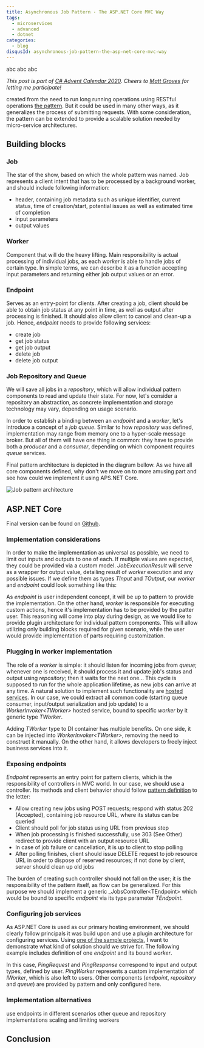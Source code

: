 ```yaml
---
title: Asynchronous Job Pattern - The ASP.NET Core MVC Way
tags:
  - microservices
  - advanced
  - dotnet
categories:
  - blog
disqusId: asynchronous-job-pattern-the-asp-net-core-mvc-way
---
```


abc abc abc

<!-- more -->

_This post is part of [C# Advent Calendar 2020](https://www.csadvent.christmas/). Cheers to [Matt Groves](https://twitter.com/mgroves) for letting me participate!_

created from the need to run long running operations using RESTful operations [the pattern](http://restalk-patterns.org/long-running-operation-polling.html). But it could be used in many other ways, as it generalizes the process of submitting requests. With some consideration, the pattern can be extended to provide a scalable solution needed by micro-service architectures.  

## Building blocks

### Job

The star of the show, based on which the whole pattern was named. Job represents a client intent that has to be processed by a background worker, and should include following information:

* header, containing job metadata such as unique identifier, current status, time of creation/start, potential issues as well as estimated time of completion
* input parameters
* output values

### Worker

Component that will do the heavy lifting. Main responsibility is actual processing of individual jobs, as each _worker_ is able to handle jobs of certain type. In simple terms, we can describe it as a function accepting input parameters and returning either job output values or an error.

### Endpoint

Serves as an entry-point for clients. After creating a job, client should be able to obtain job status at any point in time, as well as output after processing is finished. It should also allow client to cancel and clean-up a job. Hence, _endpoint_ needs to provide following services:

* create job
* get job status
* get job output
* delete job
* delete job output

### Job Repository and Queue

We will save all jobs in a _repository_, which will allow individual pattern components to read and update their state. For now, let's consider a repository an abstraction, as concrete implementation and storage technology may vary, depending on usage scenario.

In order to establish a binding between an _endpoint_ and a _worker_, let's introduce a concept of a _job queue_. Similar to how _repository_ was defined, implementation may range from memory one to a hyper-scale message broker. But all of them will have one thing in common: they have to provide both a _producer_ and a _consumer_, depending on which component requires _queue_ services.

Final pattern architecture is depicted in the diagram bellow. As we have all core components defined, why don't we move on to more amusing part and see how could we implement it using APS.NET Core.

![Job pattern architecture](architecture.png)

## ASP.NET Core

Final version can be found on [Github](https://github.com/uveta/extensions-jobs).

### Implementation considerations

In order to make the implementation as universal as possible, we need to limit out inputs and outputs to one of each. If multiple values are expected, they could be provided via a custom model. _JobExecutionResult_ will serve as a wrapper for output value, detailing result of _worker_ execution and any possible issues. If we define them as types _TInput_ and _TOutput_, our _worker_ and _endpoint_ could look something like this:

<script src="https://gist.github.com/uveta/85943b7354871239058c4b45ffca8ee9.js"></script>
<script src="https://gist.github.com/uveta/9ebe4d6514c8bf6d22dca908eeeb0c04.js"></script>

As _endpoint_ is user independent concept, it will be up to pattern to provide the implementation. On the other hand, _worker_ is responsible for executing custom actions, hence it's implementation has to be provided by the patter user. This reasoning will come into play during design, as we would like to provide plugin architecture for individual pattern components. This will allow utilizing only building blocks required for given scenario, while the user would provide implementation of parts requiring customization.

### Plugging in worker implementation

The role of a _worker_ is simple: it should listen for incoming jobs from _queue_; whenever one is received, it should process it and update job's status and output using _repository_; then it waits for the next one... This cycle is supposed to run for the whole application lifetime, as new jobs can arrive at any time. A natural solution to implement such functionality are [hosted services](https://docs.microsoft.com/en-us/aspnet/core/fundamentals/host/hosted-services). In our case, we could extract all common code (starting queue consumer, input/output serialization and job update) to a _WorkerInvoker&lt;TWorker&gt;_ hosted service, bound to specific _worker_ by it generic type _TWorker_.

Adding _TWorker_ type to DI container has multiple benefits. On one side, it can be injected into _WorkerInvoker&lt;TWorker&gt;_, removing the need to construct it manually. On the other hand, it allows developers to freely inject business services into it.

### Exposing endpoints

_Endpoint_ represents an entry point for pattern clients, which is the responsibility of controllers in MVC world. In our case, we should use a controller. Its methods and client behavior should follow [pattern definition](http://restalk-patterns.org/long-running-operation-polling.html) to the letter:

* Allow creating new jobs using POST requests; respond with status 202 (Accepted), containing job resource URL, where its status can be queried
* Client should poll for job status using URL from previous step
* When job processing is finished successfully, use 303 (See Other) redirect to provide client with an output resource URL
* In case of job failure or cancellation, it is up to client to stop polling
* After polling finishes, client should issue DELETE request to job resource URL in order to dispose of reserved resources; if not done by client, server should clean up old jobs

The burden of creating such controller should not fall on the user; it is the responsibility of the pattern itself, as flow can be generalized. For this purpose we should implement a generic _JobsController&lt;TEndpoint&gt; which would be bound to specific _endpoint_ via its type parameter _TEndpoint_. 

### Configuring job services

As ASP.NET Core is used as our primary hosting environment, we should clearly follow principals it was build upon and use a plugin architecture for configuring services. Using [one of the sample projects](https://github.com/uveta/extensions-jobs/tree/main/samples/MvcDemo), I want to demonstrate what kind of solution should we strive for. The following example includes definition of one _endpoint_ and its bound _worker_.

<script src="https://gist.github.com/uveta/777c12716df3015ebc67a651916bea23.js"></script>

In this case, _PingRequest_ and _PingResponse_ correspond to input and output types, defined by user. _PingWorker_ represents a custom implementation of _IWorker_, which is also left to users. Other components (_endpoint_, _repository_ and _queue_) are provided by pattern and only configured here.

### Implementation alternatives

use endpoints in different scenarios
other queue and repository implementations
scaling and limiting workers

## Conclusion